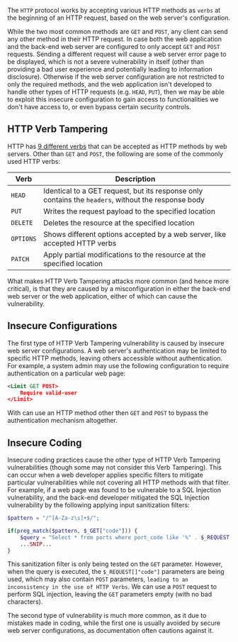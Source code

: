 The `HTTP` protocol works by accepting various HTTP methods as `verbs` at the beginning of an HTTP request, based on the web server's configuration.

While the two most common methods are `GET` and `POST`, any client can send any other method in their HTTP request. In case both the web application and the back-end web server are configured to only accept `GET` and `POST` requests. Sending a different request will cause a web server error page to be displayed, which is not a severe vulnerability in itself (other than providing a bad user experience and potentially leading to information disclosure). Otherwise if the web server configuration are not restricted to only the required methods, and the web application isn't developed to handle other types of HTTP requests (e.g. `HEAD`, `PUT`), then we may be able to exploit this insecure configuration to gain access to functionalities we don't have access to, or even bypass certain security controls.

## HTTP Verb Tampering

HTTP has [9 different verbs](https://developer.mozilla.org/en-US/docs/Web/HTTP/Methods) that can be accepted as HTTP methods by web servers. Other than `GET` and `POST`, the following are some of the commonly used HTTP verbs:

|Verb|Description|
|---|---|
|`HEAD`|Identical to a GET request, but its response only contains the `headers`, without the response body|
|`PUT`|Writes the request payload to the specified location|
|`DELETE`|Deletes the resource at the specified location|
|`OPTIONS`|Shows different options accepted by a web server, like accepted HTTP verbs|
|`PATCH`|Apply partial modifications to the resource at the specified location|

What makes HTTP Verb Tampering attacks more common (and hence more critical), is that they are caused by a misconfiguration in either the back-end web server or the web application, either of which can cause the vulnerability.

## Insecure Configurations

The first type of HTTP Verb Tampering vulnerability is caused by insecure web server configurations. A web server's authentication may be limited to specific HTTP methods, leaving others accessible without authentication. For example, a system admin may use the following configuration to require authentication on a particular web page:
```xml
<Limit GET POST>
    Require valid-user
</Limit>
```

With can use an HTTP method other then `GET` and `POST` to bypass the authentication mechanism altogether.

## Insecure Coding

Insecure coding practices cause the other type of HTTP Verb Tampering vulnerabilities (though some may not consider this Verb Tampering). This can occur when a web developer applies specific filters to mitigate particular vulnerabilities while not covering all HTTP methods with that filter. For example, if a web page was found to be vulnerable to a SQL Injection vulnerability, and the back-end developer mitigated the SQL Injection vulnerability by the following applying input sanitization filters:
```php
$pattern = "/^[A-Za-z\s]+$/";

if(preg_match($pattern, $_GET["code"])) {
    $query = "Select * from ports where port_code like '%" . $_REQUEST["code"] . "%'";
    ...SNIP...
}
```

This sanitization filter is only being tested on the `GET` parameter. However, when the query is executed, the `$_REQUEST[]"code"]` parameters are being used, which may also contain `POST` parameters, `leading to an inconsistency in the use of HTTP Verbs`. We can use a `POST` request to perform SQL injection, leaving the `GET` parameters empty (with no bad characters).

The second type of vulnerability is much more common, as it due to mistakes made in coding, while the first one is usually avoided by secure web server configurations, as documentation often cautions against it.